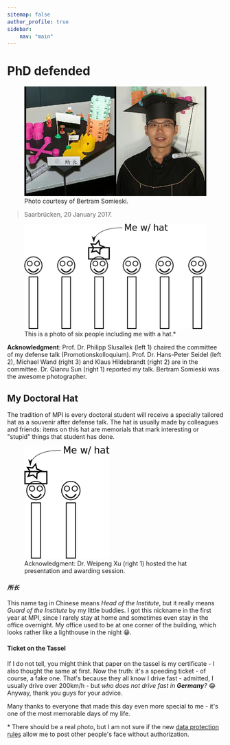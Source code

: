 ```yaml
---
sitemap: false
author_profile: true
sidebar:
    nav: "main"
---
```

# PhD defended
<figure>
    <img src="/pages/about/defended.jpg">
    <figcaption>Photo courtesy of Bertram Somieski.</figcaption>
</figure>

> Saarbrücken, 20 January 2017.

<figure>
    <img src="/pages/about/me-hat.png">
    <figcaption>This is a photo of six people including me with a hat.* </figcaption>
</figure>

**Acknowledgment**: Prof. Dr. Philipp Slusallek (left 1) chaired the committee of my defense talk (Promotionskolloquium).
Prof. Dr. Hans-Peter Seidel (left 2), Michael Wand (right 3) and Klaus Hildebrandt (right 2) are in the committee.
Dr. Qianru Sun (right 1) reported my talk.
Bertram Somieski was the awesome photographer.

## My Doctoral Hat
The tradition of MPI is every doctoral student will receive a specially tailored hat as a souvenir after defense talk.
The hat is usually made by colleagues and friends: items on this hat are memorials that mark interesting or "stupid" things that student has done.

<figure>
    <img src="/pages/about/hat_award.png">
    <figcaption>Acknowledgment: Dr. Weipeng Xu (right 1) hosted the hat presentation and awarding session.</figcaption>
</figure>

#### _所长_
This name tag in Chinese means _Head of the Institute_, but it really means _Guard of the Institute_ by my little buddies.
I got this nickname in the first year at MPI, since I rarely stay at home and sometimes even stay in the office overnight.
My office used to be at one corner of the building, which looks rather like a lighthouse in the night :grin:.

#### Ticket on the Tassel
If I do not tell, you might think that paper on the tassel is my certificate - I also thought the same at first.
Now the truth: it's a speeding ticket - of course, a fake one.
That's because they all know I drive fast - admitted, I usually drive over 200km/h - but _who does not drive fast in **Germany**?_ :joy:
Anyway, thank you guys for your advice.

Many thanks to everyone that made this day even more special to me - it's one of the most memorable days of my life.

<div class="foot_notes">
* There should be a real photo, but I am not sure if the new <a href="https://ec.europa.eu/commission/priorities/justice-and-fundamental-rights/data-protection/2018-reform-eu-data-protection-rules_en">data protection rules</a> allow me to post other people's face without authorization.
</div>

